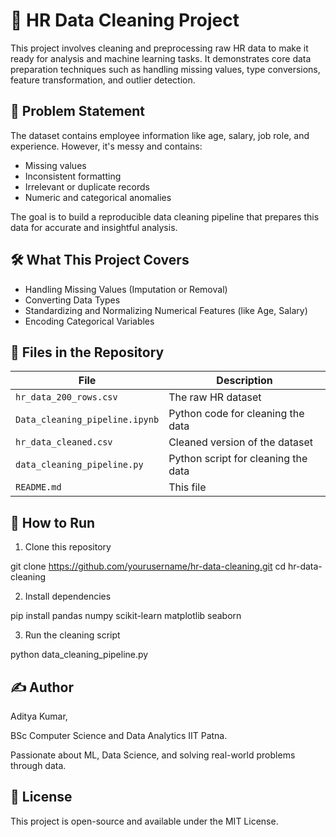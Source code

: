 # 🧹 HR Data Cleaning Project

This project involves cleaning and preprocessing raw HR data to make it ready for analysis and machine learning tasks. It demonstrates core data preparation techniques such as handling missing values, type conversions, feature transformation, and outlier detection.

## 📌 Problem Statement

The dataset contains employee information like age, salary, job role, and experience. However, it's messy and contains:

- Missing values
- Inconsistent formatting
- Irrelevant or duplicate records
- Numeric and categorical anomalies

The goal is to build a reproducible data cleaning pipeline that prepares this data for accurate and insightful analysis.

## 🛠️ What This Project Covers

- Handling Missing Values (Imputation or Removal)
- Converting Data Types
- Standardizing and Normalizing Numerical Features (like Age, Salary)
- Encoding Categorical Variables

 ## 📁 Files in the Repository

| File | Description |
|------|-------------|
| `hr_data_200_rows.csv` | The raw HR dataset |
| `Data_cleaning_pipeline.ipynb` | Python code for cleaning the data |
| `hr_data_cleaned.csv` | Cleaned version of the dataset |
| `data_cleaning_pipeline.py` | Python script for cleaning the data |
| `README.md` | This file |

## 🚀 How to Run

1. Clone this repository  

git clone https://github.com/yourusername/hr-data-cleaning.git
cd hr-data-cleaning

2. Install dependencies
   
pip install pandas numpy scikit-learn matplotlib seaborn

3. Run the cleaning script

python data_cleaning_pipeline.py

## ✍️ Author

Aditya Kumar,

BSc Computer Science and Data Analytics
IIT Patna.

Passionate about ML, Data Science, and solving real-world problems through data.

## 📄 License

This project is open-source and available under the MIT License.

